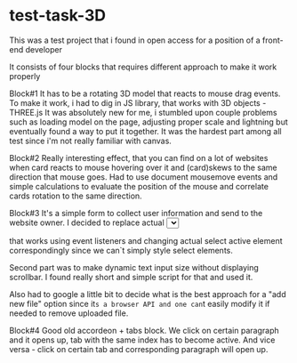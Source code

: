 # test-task-3D
This was a test project that i found in open access for a position of a front-end developer

It consists of four blocks that requires different approach to make it work properly

Block#1
  It has to be a rotating 3D model that reacts to mouse drag events. To make it work, i had to dig in JS library, that works with 3D objects - THREE.js
  It was absolutely new for me, i stumbled upon couple problems such as loading model on the page, adjusting proper scale and lightning but eventually
  found a way to put it together. It was the hardest part among all test since i'm not really familiar with canvas.
  
Block#2
  Really interesting effect, that you can find on a lot of websites when card reacts to mouse hovering over it and (card)skews to the same direction that mouse
  goes. Had to use document mousemove events and simple calculations to evaluate the position of the mouse and correlate cards rotation to the same direction.

Block#3
  It's a simple form to collect user information and send to the website owner. I decided to replace actual <select> element with artificial <div>
  that works using event listeners and changing actual select active element correspondingly since we can`t simply style select elements. 
  
  Second part was to make dynamic text input size without displaying scrollbar. I found really short and simple script for that and used it.
  
  Also had to google a little bit to decide what is the best approach for a "add new file" option since it`s a browser API and one can`t easily modify it
  if needed to remove uploaded file.

Block#4
  Good old accordeon + tabs block. We click on certain paragraph and it opens up, tab with the same index has to become active. And vice versa - click
  on certain tab and corresponding paragraph will open up.
  
